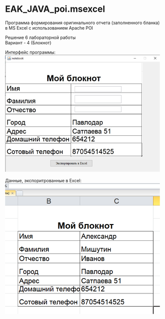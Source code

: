 # EAK_JAVA_poi.msexcel

Программа формирования оригинального отчета (заполненного бланка) в MS Excel с использованием Apache POI<br/>

Решение 6 лабораторной работы<br/>
Вариант - 4 (Блокнот)

Интерфейс программы:<br/>
![prog](notebook.png)<br/><br/>
Данные, экспоритрованные в Excel:<br/>
![result](excel.png)
